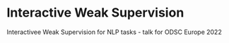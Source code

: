 # Interactive Weak Supervision 
Interactivee Weak Supervision for NLP tasks - talk for ODSC Europe 2022
